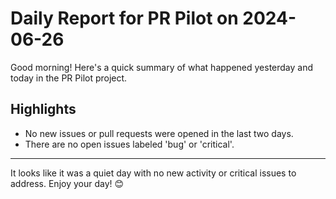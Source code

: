 # Daily Report for PR Pilot on 2024-06-26

Good morning! Here's a quick summary of what happened yesterday and today in the PR Pilot project.

## Highlights
- No new issues or pull requests were opened in the last two days.
- There are no open issues labeled 'bug' or 'critical'.

---

It looks like it was a quiet day with no new activity or critical issues to address. Enjoy your day! 😊